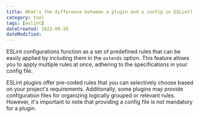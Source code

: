 ```yaml
---
title: What's the difference between a plugin and a config in ESLint?
category: tool
tags: [eslint]
dateCreated: 2023-09-26
dateModified:
---
```


ESLint configurations function as a set of predefined rules that can be easily applied by including them
in the `extends` option. This feature allows you to apply multiple rules at once, adhering to the specifications
in your config file.

ESLint plugins offer pre-coded rules that you can selectively choose based on your project's requirements. Additionally,
some plugins may provide configuration files for organizing logically grouped or relevant rules. However, it's important
to note that providing a config file is not mandatory for a plugin.
